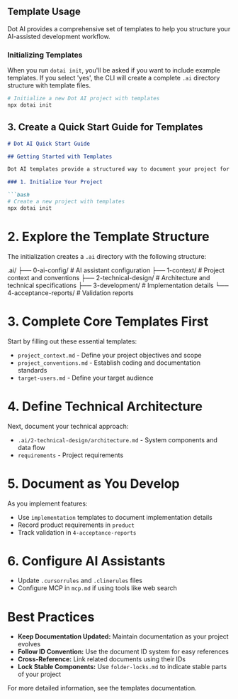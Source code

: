 <!------------- -Main documentation file------------- -->

## Template Usage

Dot AI provides a comprehensive set of templates to help you structure your AI-assisted development workflow.

### Initializing Templates

When you run `dotai init`, you'll be asked if you want to include example templates. If you select 'yes', the CLI will create a complete `.ai` directory structure with template files.

```bash
# Initialize a new Dot AI project with templates
npx dotai init
```


## 3. Create a Quick Start Guide for Templates

```markdown
# Dot AI Quick Start Guide

## Getting Started with Templates

Dot AI templates provide a structured way to document your project for better AI collaboration. Here's how to get started:

### 1. Initialize Your Project

```bash
# Create a new project with templates
npx dotai init
```

# 2. Explore the Template Structure

The initialization creates a `.ai` directory with the following structure:

.ai/
├── 0-ai-config/          # AI assistant configuration
├── 1-context/            # Project context and conventions
├── 2-technical-design/   # Architecture and technical specifications
├── 3-development/        # Implementation details
└── 4-acceptance-reports/ # Validation reports


# 3. Complete Core Templates First

Start by filling out these essential templates:

* `project_context.md` - Define your project objectives and scope
* `project_conventions.md` - Establish coding and documentation standards
* `target-users.md` - Define your target audience

# 4. Define Technical Architecture

Next, document your technical approach:

* `.ai/2-technical-design/architecture.md` - System components and data flow
* `requirements` - Project requirements

# 5. Document as You Develop

As you implement features:

* Use `implementation` templates to document implementation details
* Record product requirements in `product`
* Track validation in `4-acceptance-reports`

# 6. Configure AI Assistants

* Update `.cursorrules` and `.clinerules` files
* Configure MCP in `mcp.md` if using tools like web search

# Best Practices

* **Keep Documentation Updated:** Maintain documentation as your project evolves
* **Follow ID Convention:** Use the document ID system for easy references
* **Cross-Reference:** Link related documents using their IDs
* **Lock Stable Components:** Use `folder-locks.md` to indicate stable parts of your project

For more detailed information, see the templates documentation.
